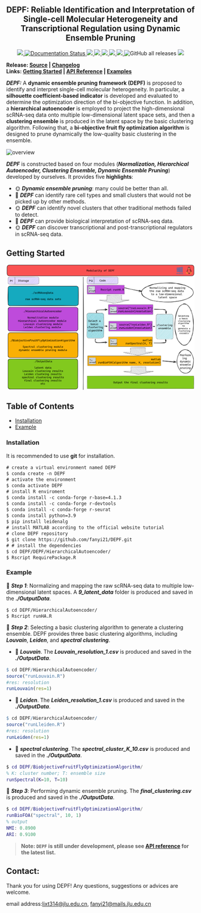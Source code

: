 <h2 align="center">
DEPF: Reliable Identification and Interpretation of Single-cell Molecular Heterogeneity and Transcriptional Regulation using Dynamic Ensemble Pruning
</h2>

<p align="center">
  <a href="https://github.com/fanyi21/DEPF">
    <img src="https://img.shields.io/badge/DEPF-R&MATLAB&Cpp-orange">
  </a>
  <a href='https://depf.readthedocs.io/en/latest/'>
    <img src='https://readthedocs.org/projects/depf/badge/?version=latest' alt='Documentation Status' />
  </a>
  <a href="https://github.com/fanyi21/DEPF/stargazers">
    <img src="https://img.shields.io/github/stars/fanyi21/DEPF">
  </a>
  <a href="https://github.com/fanyi21/DEPF/network/members">
    <img src="https://img.shields.io/github/forks/fanyi21/DEPF">
  </a>
  <a href="https://github.com/fanyi21/DEPF/issues">
    <img src="https://img.shields.io/github/issues/fanyi21/DEPF">
  </a>
  <a href="https://github.com/fanyi21/DEPF/blob/main/LICENSE">
    <img src="https://img.shields.io/github/license/fanyi21/DEPF">
  </a>
  <a href="https://github.com/fanyi21/DEPF/graphs/traffic">
    <img src="https://visitor-badge.glitch.me/badge?page_id=fanyi21.DEPF">
  </a>
  <img alt="GitHub all releases" src="https://img.shields.io/github/downloads/fanyi21/DEPF/total">
  <!-- ALL-CONTRIBUTORS-BADGE:START - Do not remove or modify this section -->
<a href="https://github.com/fanyi21/DEPF#contributors-"><img src="https://img.shields.io/badge/all_contributors-7-orange.svg"></a>
<!-- ALL-CONTRIBUTORS-BADGE:END -->
</p>


**Release: 
  <a href="https://github.com/fanyi21/DEPF/tree/main/DEPF">Source</a> |
  <a href=""> Changelog </a>  
  Links:
  <a href="https://github.com/fanyi21/DEPF#Modularity of DEPF">Getting Started</a> |
  <a href="https://depf.readthedocs.io/en/latest/">API Reference</a> |
  <a href="https://depf.readthedocs.io/en/latest/">Examples</a>**
  



***DEPF:*** A **dynamic ensemble pruning framework (DEPF)** is proposed to identify and interpret single-cell molecular heterogeneity. In particular, a **silhouette coefficient-based indicator** is developed and evaluated to determine the optimization direction of the bi-objective function. In addition, a **hierarchical autoencoder** is employed to project the high-dimensional scRNA-seq data onto multiple low-dimensional latent space sets, and then a **clustering ensemble** is produced in the latent space by the basic clustering algorithm. Following that, a **bi-objective fruit fly optimization algorithm** is designed to prune dynamically the low-quality basic clustering in the ensemble. 

<img src="./docs/figure/DEPFframwork.png" alt = "overview" style="zoom:100%" align = center />

***DEPF*** is constructed based on four modules (***Normalization, Hierarchical Autoencoder, Clustering Ensemble,  Dynamic Ensemble Pruning***) developed by ourselves. It provides five **highlights**:
- &#x1F31E; ***Dynamic ensemble pruning***: many could be better than all.
- &#x1F34E; ***DEPF*** can identify rare cell types and small clusters that would not be picked up by other methods.
- &#x1F31E; ***DEPF*** can identify novel clusters that other traditional methods failed to detect.
- &#x1F34E; ***DEPF*** can provide biological interpretation of scRNA-seq data.
- &#x1F31E; ***DEPF*** can discover transcriptional and post-transcriptional regulators in scRNA-seq data.


## Getting Started
<img src="./docs/figure/ModularityOfDEPF.png" alt = "DEPF" style="zoom:100%" align = center />

## Table of Contents

- [Installation](#installation)
- [Example](#Example)

### Installation
It is recommended to use **git** for installation.  
```shell
# create a virtual environment named DEPF
$ conda create -n DEPF    
# activate the environment       
$ conda activate DEPF   
# install R enviroment
$ conda install -c conda-forge r-base=4.1.3
$ conda install -c conda-forge r-devtools
$ conda install -c conda-forge r-seurat
$ conda install python=3.9
$ pip install leidenalg
# install MATLAB according to the official website tutorial
# clone DEPF repository                  
$ git clone https://github.com/fanyi21/DEPF.git
# # install the dependencies
$ cd DEPF/DEPF/HierarchicalAutoencoder/
$ Rscript RequirePackage.R
```
### Example
 &#x1F341; ***Step 1***: Normalizing and mapping the raw scRNA-seq data to multiple low-dimensional latent spaces. A ***9_latent_data*** folder is produced and saved in the ***./OutputData***.
```shell
$ cd DEPF/HierarchicalAutoencoder/
$ Rscript runHA.R
```
&#x1F341; ***Step 2***: Selecting a basic clustering algorithm to generate a clustering ensemble. DEPF provides three basic clustering algorithms, including ***Louvain***, ***Leiden***, and ***spectral clustering***.
- &#x1F346; ***Louvain***. The ***Louvain_resolution_1.csv*** is produced and saved in the ***./OutputData***.
```r
$ cd DEPF/HierarchicalAutoencoder/
source("runLouvain.R")
#res: resolution
runLouvain(res=1) 
```
- &#x1F346; ***Leiden***. The ***Leiden_resolution_1.csv*** is produced and saved in the ***./OutputData***.
```r
$ cd DEPF/HierarchicalAutoencoder/
source("runLleiden.R")
#res: resolution
runLeiden(res=1) 
```
- &#x1F346; ***spectral clustering***. The ***spectral_cluster_K_10.csv*** is produced and saved in the ***./OutputData***.
```matlab
$ cd DEPF/BiobjectiveFruitFlyOptimizationAlgorithm/
% K: cluster number; T: ensemble size
runSpectral(K=10, T=10) 
```
&#x1F341; ***Step 3***: Performing dynamic ensemble pruning. The ***final_clustering.csv*** is produced and saved in the ***./OutputData***.
```matlab
$ cd DEPF/BiobjectiveFruitFlyOptimizationAlgorithm/
runBioFOA("spectral", 10, 1)
% output
NMI: 0.8900
ARI: 0.9100
```
> **Note: `DEPF` is still under development, please see [API reference](https://depf.readthedocs.io/en/latest/) for the latest list.**

## Contact:
Thank you for using DEPF! Any questions, suggestions or advices are welcome.

email address:[lixt314@jlu.edu.cn](lixt314@jlu.edu.cn), [fanyi21@mails.jlu.edu.cn](fanyi21@mails.jlu.edu.cn)

